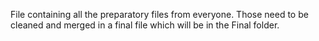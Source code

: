 File containing all the preparatory files from everyone.
Those need to be cleaned and merged in a final file which will be in the Final folder.
